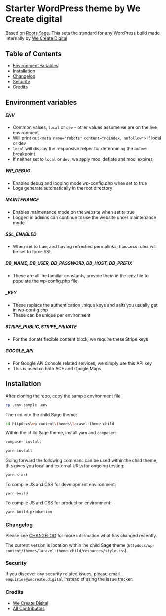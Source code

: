 
# Starter WordPress theme by We Create digital

Based on [Roots Sage](https://roots.io/sage/). This sets the standard for any WordPress build made internally by [We Create Digital](https://wecreate.digital)

## Table of Contents

* [Environment variables](#environment-variables)
* [Installation](#installation)
* [Changelog](#changelog)
* [Security](#security)
* [Credits](#credits)

## Environment variables

##### ENV
- Common values; `local` or `dev` - other values assume we are on the live environment
- Will print out `<meta name="robots" content="noindex, nofollow">` if local or dev
- `local` will display the responsive helper for determining the active breakpoint
- If neither set to `local` or `dev`, we apply mod_deflate and mod_expires

##### WP_DEBUG
- Enables debug and logging mode wp-config.php when set to true
- Logs generate automatically in the root directory

##### MAINTENANCE
- Enables maintenance mode on the website when set to true
- Logged in admins can continue to use the website under maintenance mode

##### SSL_ENABLED
- When set to true, and having refreshed permalinks, htaccess rules will be set to force SSL

##### DB_NAME, DB_USER, DB_PASSWORD, DB_HOST, DB_PREFIX
- These are all the familiar constants, provide them in the .env file to populate the wp-config.php file

##### _KEY
- These replace the authentication unique keys and salts you usually get in wp-config.php
- These can be unique per environment

##### STRIPE_PUBLIC, STRIPE_PRIVATE
- For the donate flexible content block, we require these Stripe keys

##### GOOGLE_API
- For Google API Console related services, we simply use this API key
- This is used on both ACF and Google Maps

## Installation

After cloning the repo, copy the sample environment file:

```bash
cp .env.sample .env
```

Then cd into the child Sage theme:

```bash
cd httpdocs\wp-content\themes\laravel-theme-child
```

Within the child Sage theme, install `yarn` and `composer`:

```bash
composer install

yarn install
```

Going forward the following command can be used within the child theme, this gives you local and external URLs for ongoing testing:

```bash
yarn start
```

To compile JS and CSS for development environment:

```bash
yarn build
```

To compile JS and CSS for production environment:

```bash
yarn build:production
```

### Changelog

Please see [CHANGELOG](CHANGELOG.md) for more information what has changed recently.

The current version is location within the child Sage theme (`httpdocs/wp-content/themes/laravel-theme-child/resources/style.css`).

### Security

If you discover any security related issues, please email `enquiries@wecreate.digital` instead of using the issue tracker.

### Credits

- [We Create Digital](https://wecreate.digital/)
- [All Contributors](../../contributors)
